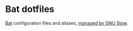 # Bat dotfiles

[Bat](https://github.com/sharkdp/bat) configuration files and aliases, [managed by GNU Stow](https://brandon.invergo.net/news/2012-05-26-using-gnu-stow-to-manage-your-dotfiles.html).
